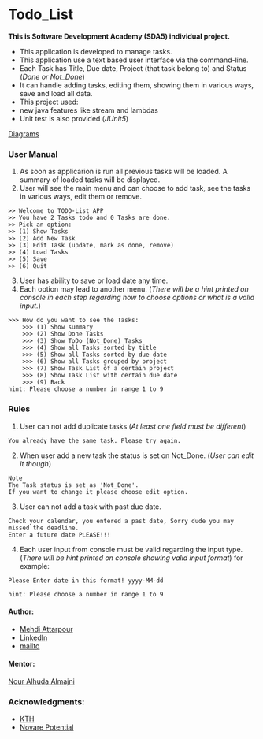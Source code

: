 # Todo_List

**This is Software Development Academy (SDA5) individual project.**

- This application is developed to manage tasks.
- This application use a text based user interface via the command-line.
- Each Task has Title, Due date, Project (that task belong to) and Status (*Done or Not_Done*)
- It can handle adding tasks, editing them, showing them in various ways, save and load all data.
- This project used:
 - new java features like stream and lambdas
 - Unit test is also provided (*JUnit5*)

[Diagrams](https://github.com/Mehdi-Attarpour/Todo_List/tree/dev/Diagram)

### User Manual
1. As soon as applicarion is run all previous tasks will be loaded. A summary of loaded tasks will be displayed.
2. User will see the main menu and can choose to add task, see the tasks in various ways, edit them or remove.
```
>> Welcome to TODO-List APP
>> You have 2 Tasks todo and 0 Tasks are done.
>> Pick an option:
>> (1) Show Tasks
>> (2) Add New Task
>> (3) Edit Task (update, mark as done, remove)
>> (4) Load Tasks
>> (5) Save
>> (6) Quit
```

3. User has ability to save or load date any time.
4. Each option may lead to another menu. (*There will be a hint printed on console in each step regarding how to choose options or what is a valid input.*)

```
>>> How do you want to see the Tasks:
	>>> (1) Show summary
	>>> (2) Show Done Tasks
	>>> (3) Show ToDo (Not_Done) Tasks
	>>> (4) Show all Tasks sorted by title
	>>> (5) Show all Tasks sorted by due date
	>>> (6) Show all Tasks grouped by project
	>>> (7) Show Task List of a certain project
	>>> (8) Show Task List with certain due date
	>>> (9) Back
hint: Please choose a number in range 1 to 9
```
### Rules

1. User can not add duplicate tasks (*At least one field must be different*)
```
You already have the same task. Please try again.
```
2. When user add a new task the status is set on Not_Done. (*User can edit it though*)
```
Note
The Task status is set as 'Not_Done'.
If you want to change it please choose edit option.
```
3. User can not add a task with past due date.
```
Check your calendar, you entered a past date, Sorry dude you may missed the deadline.
Enter a future date PLEASE!!!
```
4. Each user input from console must be valid regarding the input type. (*There will be hint printed on console showing valid input format*) for example:
```
Please Enter date in this format! yyyy-MM-dd
```
```
hint: Please choose a number in range 1 to 9
```

#### Author:
- [Mehdi Attarpour](https://github.com/Mehdi-Attarpour)
- [LinkedIn](https://www.linkedin.com/in/mehdi-attarpour-1998549a/)
- [mailto](mailto:attarpour.mehdi@gmail.com)

#### Mentor:
[Nour Alhuda Almajni](https://github.com/nour95)

### Acknowledgments:
- [KTH](https://www.kth.se)
- [Novare Potential](https://www.novarepotential.se)
